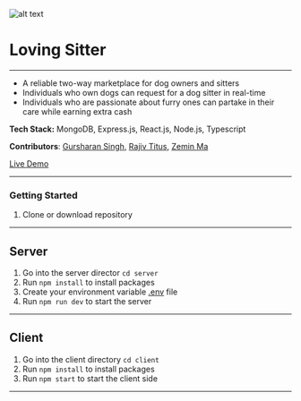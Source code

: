 ![alt text](https://i1.wp.com/southeastproduceweekly.com/wp-content/uploads/2019/08/cosmic-crisp.jpg?fit=1148%2C563&quality=90&strip=all&ssl=1)

# Loving Sitter
---
* A reliable two-way marketplace for dog owners and sitters
* Individuals who own dogs can request for a dog sitter in real-time 
* Individuals who are passionate about furry ones can partake in their care while earning extra cash

**Tech Stack:** MongoDB, Express.js, React.js, Node.js, Typescript

**Contributors**: [Gursharan Singh](https://github.com/gursharan4312), [Rajiv Titus](https://github.com/rajivtitus), [Zemin Ma](https://github.com/xia0m)

[Live Demo](https://lovingsitter.gursharansingh.ca)

---

### Getting Started

1. Clone or download repository

---

## Server

1. Go into the server director `cd server`
2. Run `npm install` to install packages
3. Create your environment variable [.env](./server/sample.env) file
4. Run `npm run dev` to start the server

---

## Client

1. Go into the client directory `cd client`
2. Run `npm install` to install packages
3. Run `npm start` to start the client side

---
